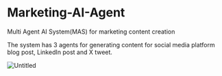 # Marketing-AI-Agent
Multi Agent AI System(MAS) for marketing content creation

The system has 3 agents for generating content for social media platform blog post, LinkedIn post and X tweet.

![Untitled](https://github.com/user-attachments/assets/99ebe2c6-a2a0-4828-98a8-a8ef1d3e61b5)

